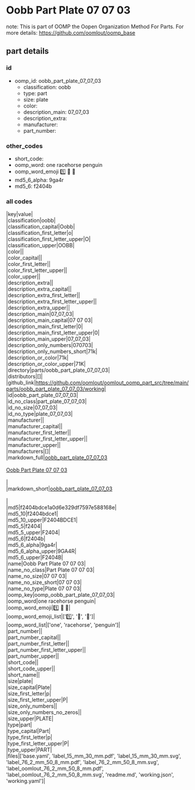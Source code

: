 # Oobb Part Plate 07 07 03  

note: This is part of OOMP the Oopen Organization Method For Parts. For more details: https://github.com/oomlout/oomp_base

##  part details





### id
* oomp_id: oobb_part_plate_07_07_03
  * classification: oobb
  * type: part
  * size: plate
  * color: 
  * description_main: 07_07_03
  * description_extra: 
  * manufacturer: 
  * part_number: 

### other_codes
* short_code: 
* oomp_word: one racehorse penguin
* oomp_word_emoji :one: :racehorse: :penguin:
* md5_6_alpha: 9ga4r
* md5_6: f2404b

### all codes 
|key|value|  
|classification|oobb|  
|classification_capital|Oobb|  
|classification_first_letter|o|  
|classification_first_letter_upper|O|  
|classification_upper|OOBB|  
|color||  
|color_capital||  
|color_first_letter||  
|color_first_letter_upper||  
|color_upper||  
|description_extra||  
|description_extra_capital||  
|description_extra_first_letter||  
|description_extra_first_letter_upper||  
|description_extra_upper||  
|description_main|07_07_03|  
|description_main_capital|07 07 03|  
|description_main_first_letter|0|  
|description_main_first_letter_upper|0|  
|description_main_upper|07_07_03|  
|description_only_numbers|070703|  
|description_only_numbers_short|71k|  
|description_or_color|71k|  
|description_or_color_upper|71K|  
|directory|parts/oobb_part_plate_07_07_03|  
|distributors|[]|  
|github_link|https://github.com/oomlout/oomlout_oomp_part_src/tree/main/parts/oobb_part_plate_07_07_03/working|  
|id|oobb_part_plate_07_07_03|  
|id_no_class|part_plate_07_07_03|  
|id_no_size|07_07_03|  
|id_no_type|plate_07_07_03|  
|manufacturer||  
|manufacturer_capital||  
|manufacturer_first_letter||  
|manufacturer_first_letter_upper||  
|manufacturer_upper||  
|manufacturers|[]|  
|markdown_full|[oobb_part_plate_07_07_03](https://github.com/oomlout/oomlout_oomp_part_src/tree/main/parts/oobb_part_plate_07_07_03/working)<br>[](https://github.com/oomlout/oomlout_oomp_part_src/tree/main/parts/oobb_part_plate_07_07_03/working)<br>[Oobb Part Plate 07 07 03](https://github.com/oomlout/oomlout_oomp_part_src/tree/main/parts/oobb_part_plate_07_07_03/working)<br><br>|  
|markdown_short|[oobb_part_plate_07_07_03](https://github.com/oomlout/oomlout_oomp_part_src/tree/main/parts/oobb_part_plate_07_07_03/working)<br><br>|  
|md5|f2404bdce1a0d6e329df7597e588168e|  
|md5_10|f2404bdce1|  
|md5_10_upper|F2404BDCE1|  
|md5_5|f2404|  
|md5_5_upper|F2404|  
|md5_6|f2404b|  
|md5_6_alpha|9ga4r|  
|md5_6_alpha_upper|9GA4R|  
|md5_6_upper|F2404B|  
|name|Oobb Part Plate 07 07 03|  
|name_no_class|Part Plate 07 07 03|  
|name_no_size|07 07 03|  
|name_no_size_short|07 07 03|  
|name_no_type|Plate 07 07 03|  
|oomp_key|oomp_oobb_part_plate_07_07_03|  
|oomp_word|one racehorse penguin|  
|oomp_word_emoji|:one: :racehorse: :penguin:|  
|oomp_word_emoji_list|[':one:', ':racehorse:', ':penguin:']|  
|oomp_word_list|['one', 'racehorse', 'penguin']|  
|part_number||  
|part_number_capital||  
|part_number_first_letter||  
|part_number_first_letter_upper||  
|part_number_upper||  
|short_code||  
|short_code_upper||  
|short_name||  
|size|plate|  
|size_capital|Plate|  
|size_first_letter|p|  
|size_first_letter_upper|P|  
|size_only_numbers||  
|size_only_numbers_no_zeros||  
|size_upper|PLATE|  
|type|part|  
|type_capital|Part|  
|type_first_letter|p|  
|type_first_letter_upper|P|  
|type_upper|PART|  
|files|['base.yaml', 'label_15_mm_30_mm.pdf', 'label_15_mm_30_mm.svg', 'label_76_2_mm_50_8_mm.pdf', 'label_76_2_mm_50_8_mm.svg', 'label_oomlout_76_2_mm_50_8_mm.pdf', 'label_oomlout_76_2_mm_50_8_mm.svg', 'readme.md', 'working.json', 'working.yaml']|  
